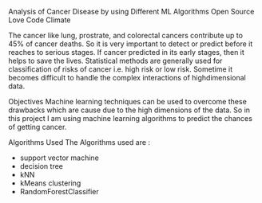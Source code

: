 Analysis of Cancer Disease by using Different ML Algorithms
Open Source Love Code Climate

The cancer like lung, prostrate, and colorectal cancers contribute up to 45% of cancer deaths. So it is very important to detect or predict before it reaches to serious stages. If cancer predicted in its early stages, then it helps to save the lives. Statistical methods are generally used for classification of risks of cancer i.e. high risk or low risk. Sometime it becomes difficult to handle the complex interactions of highdimensional data.

Objectives
Machine learning techniques can be used to overcome these drawbacks which are cause due to the high dimensions of the data. So in this project I am using machine learning algorithms to predict the chances of getting cancer.

Algorithms Used
The Algorithms used are :

* support vector machine
* decision tree
* kNN
* kMeans clustering
* RandomForestClassifier
